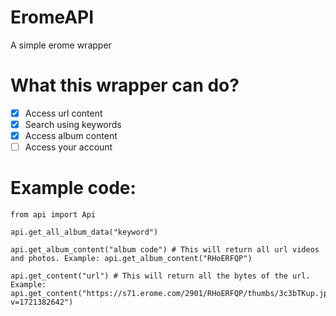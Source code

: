 # EromeAPI
A simple erome wrapper

# What this wrapper can do?

- [x] Access url content
- [x] Search using keywords
- [x] Access album content
- [ ] Access your account

# Example code:
```
from api import Api

api.get_all_album_data("keyword")

api.get_album_content("album code") # This will return all url videos and photos. Example: api.get_album_content("RHoERFQP")

api.get_content("url") # This will return all the bytes of the url. Example: api.get_content("https://s71.erome.com/2901/RHoERFQP/thumbs/3c3bTKup.jpeg?v=1721382642")
```
